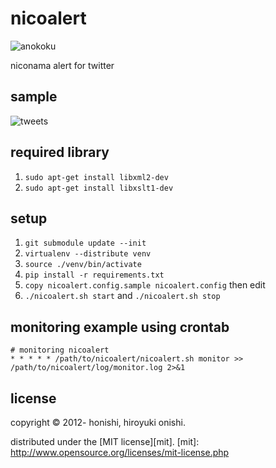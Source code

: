 nicoalert
=============
![anokoku](https://dl.dropboxusercontent.com/u/444711/github.com/honishi/nicoalert/ankoku.jpeg)

niconama alert for twitter

sample
-------------
![tweets](https://dl.dropboxusercontent.com/u/444711/github.com/honishi/nicoalert/tweets.png)

required library
-------------
1. `sudo apt-get install libxml2-dev`
2. `sudo apt-get install libxslt1-dev`

setup
-------------
1. `git submodule update --init`
2. `virtualenv --distribute venv`
3. `source ./venv/bin/activate`
4. `pip install -r requirements.txt`
5. `copy nicoalert.config.sample nicoalert.config` then edit
6. `./nicoalert.sh start` and `./nicoalert.sh stop`

monitoring example using crontab
-------------

	# monitoring nicoalert
	* * * * * /path/to/nicoalert/nicoalert.sh monitor >> /path/to/nicoalert/log/monitor.log 2>&1

license
-------------

copyright &copy; 2012- honishi, hiroyuki onishi.

distributed under the [MIT license][mit].
[mit]: http://www.opensource.org/licenses/mit-license.php
